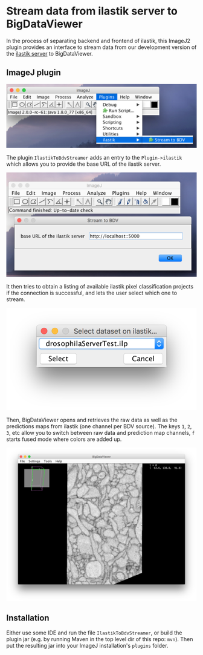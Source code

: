 # Stream data from ilastik server to BigDataViewer

In the process of separating backend and frontend of ilastik, this ImageJ2 plugin provides an interface to stream data from our development version of the [ilastik server](https://github.com/ilastik/ilastik/tree/apistar) to BigDataViewer.

## ImageJ plugin
![BigDataViewer](docs/screenshots/plugin.png)

The plugin `IlastikToBdvStreamer` adds an entry to the `Plugin->ilastik` which allows you to provide the base URL of the ilastik server.

![BigDataViewer](docs/screenshots/server.png)

It then tries to obtain a listing of available ilastik pixel classification projects if the connection is successful, and lets the user select which one to stream.

![BigDataViewer](docs/screenshots/dataset-selection.png)

Then, BigDataViewer opens and retrieves the raw data as well as the predictions maps from ilastik (one channel per BDV source). The keys `1`, `2`, `3`, etc allow you to switch between raw data and prediction map channels, `f` starts fused mode where colors are added up.

![BigDataViewer](docs/screenshots/bdv.png)

## Installation

Either use some IDE and run the file `IlastikToBdvStreamer`, or build the plugin jar (e.g. by running Maven in the top level dir of this repo: `mvn`). Then put the resulting jar into your ImageJ installation's `plugins` folder.